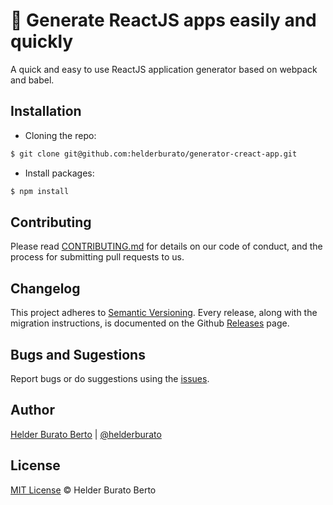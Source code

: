 # 🔩 Generate ReactJS apps easily and quickly

A quick and easy to use ReactJS application generator based on webpack and babel.

## Installation

* Cloning the repo:
```bash
$ git clone git@github.com:helderburato/generator-creact-app.git
```

* Install packages:
```bash
$ npm install
```

## Contributing

Please read [CONTRIBUTING.md](CONTRIBUTING.md) for details on our code of conduct, and the process for submitting pull requests to us.

## Changelog

This project adheres to [Semantic Versioning](https://semver.org/). Every release, along with the migration instructions, is documented on the Github [Releases](https://github.com/helderburato/generator-creact-app/releases) page.

## Bugs and Sugestions

Report bugs or do suggestions using the [issues](https://github.com/helderburato/generator-creact-app/issues).

## Author

[Helder Burato Berto](https://github.com/helderburato) | [@helderburato](https://twitter.com/helderburato)

## License

[MIT License](LICENSE) © Helder Burato Berto
